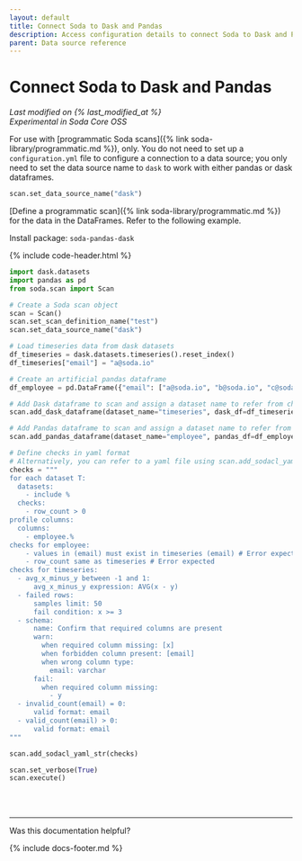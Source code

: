 ```yaml
---
layout: default
title: Connect Soda to Dask and Pandas
description: Access configuration details to connect Soda to Dask and Pandas.
parent: Data source reference
---
```


# Connect Soda to Dask and Pandas
*Last modified on {% last_modified_at %}* <br />
*Experimental in Soda Core OSS*

For use with [programmatic Soda scans]({% link soda-library/programmatic.md %}), only. You do not need to set up a `configuration.yml` file to configure a connection to a data source; you only need to set the data source name to `dask` to work with either pandas or dask dataframes.
```python
scan.set_data_source_name("dask")
```

[Define a programmatic scan]({% link soda-library/programmatic.md %}) for the data in the DataFrames. Refer to the following example.

Install package: `soda-pandas-dask`

{% include code-header.html %}
```python
import dask.datasets
import pandas as pd
from soda.scan import Scan

# Create a Soda scan object
scan = Scan()
scan.set_scan_definition_name("test")
scan.set_data_source_name("dask")

# Load timeseries data from dask datasets
df_timeseries = dask.datasets.timeseries().reset_index()
df_timeseries["email"] = "a@soda.io"

# Create an artificial pandas dataframe
df_employee = pd.DataFrame({"email": ["a@soda.io", "b@soda.io", "c@soda.io"]})

# Add Dask dataframe to scan and assign a dataset name to refer from checks yaml
scan.add_dask_dataframe(dataset_name="timeseries", dask_df=df_timeseries)

# Add Pandas dataframe to scan and assign a dataset name to refer from checks yaml
scan.add_pandas_dataframe(dataset_name="employee", pandas_df=df_employee)

# Define checks in yaml format
# Alternatively, you can refer to a yaml file using scan.add_sodacl_yaml_file(<filepath>)
checks = """
for each dataset T:
  datasets:
    - include %
  checks:
    - row_count > 0
profile columns:
  columns:
    - employee.%
checks for employee:
    - values in (email) must exist in timeseries (email) # Error expected
    - row_count same as timeseries # Error expected
checks for timeseries:
  - avg_x_minus_y between -1 and 1:
      avg_x_minus_y expression: AVG(x - y)
  - failed rows:
      samples limit: 50
      fail condition: x >= 3
  - schema:
      name: Confirm that required columns are present
      warn:
        when required column missing: [x]
        when forbidden column present: [email]
        when wrong column type:
          email: varchar
      fail:
        when required column missing:
          - y
  - invalid_count(email) = 0:
      valid format: email
  - valid_count(email) > 0:
      valid format: email
"""

scan.add_sodacl_yaml_str(checks)

scan.set_verbose(True)
scan.execute()
```

<br />
<br />

---

Was this documentation helpful?

<!-- LikeBtn.com BEGIN -->
<span class="likebtn-wrapper" data-theme="tick" data-i18n_like="Yes" data-ef_voting="grow" data-show_dislike_label="true" data-counter_zero_show="true" data-i18n_dislike="No"></span>
<script>(function(d,e,s){if(d.getElementById("likebtn_wjs"))return;a=d.createElement(e);m=d.getElementsByTagName(e)[0];a.async=1;a.id="likebtn_wjs";a.src=s;m.parentNode.insertBefore(a, m)})(document,"script","//w.likebtn.com/js/w/widget.js");</script>
<!-- LikeBtn.com END -->

{% include docs-footer.md %}